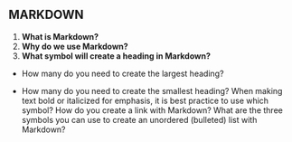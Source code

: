 ## MARKDOWN
1. **What is Markdown?**
1. **Why do we use Markdown?**
1. **What symbol will create a heading in Markdown?**
* How many do you need to create the largest heading?
- How many do you need to create the smallest heading?
When making text bold or italicized for emphasis, it is best practice to use which symbol?
How do you create a link with Markdown?
What are the three symbols you can use to create an unordered (bulleted) list with Markdown?
